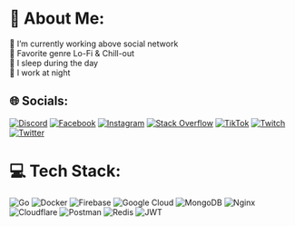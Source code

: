 # 💫 About Me:
🔭 I’m currently working above social network<br>🎵 Favorite genre Lo-Fi & Chill-out<br>🌇 I sleep during the day<br>🌃 I work at night


## 🌐 Socials:
[![Discord](https://img.shields.io/badge/Discord-%237289DA.svg?logo=discord&logoColor=white)](htttps://discord.gg/CeskyPane#9786) [![Facebook](https://img.shields.io/badge/Facebook-%231877F2.svg?logo=Facebook&logoColor=white)](https://facebook.com/CeskyPane) [![Instagram](https://img.shields.io/badge/Instagram-%23E4405F.svg?logo=Instagram&logoColor=white)](https://instagram.com/glebbotov) [![Stack Overflow](https://img.shields.io/badge/-Stackoverflow-FE7A16?logo=stack-overflow&logoColor=white)](https://stackoverflow.com/users/CeskyPane) [![TikTok](https://img.shields.io/badge/TikTok-%23000000.svg?logo=TikTok&logoColor=white)](https://tiktok.com/@CeskyPane) [![Twitch](https://img.shields.io/badge/Twitch-%239146FF.svg?logo=Twitch&logoColor=white)](https://twitch.tv/CeskyPane) [![Twitter](https://img.shields.io/badge/Twitter-%231DA1F2.svg?logo=Twitter&logoColor=white)](https://twitter.com/CeskyPane) 

# 💻 Tech Stack:
![Go](https://img.shields.io/badge/go-%2300ADD8.svg?style=for-the-badge&logo=go&logoColor=white) ![Docker](https://img.shields.io/badge/docker-%230db7ed.svg?style=for-the-badge&logo=docker&logoColor=white) ![Firebase](https://img.shields.io/badge/firebase-%23039BE5.svg?style=for-the-badge&logo=firebase) ![Google Cloud](https://img.shields.io/badge/Google%20Cloud-%234285F4.svg?style=for-the-badge&logo=google-cloud&logoColor=white) ![MongoDB](https://img.shields.io/badge/MongoDB-%234ea94b.svg?style=for-the-badge&logo=mongodb&logoColor=white) ![Nginx](https://img.shields.io/badge/nginx-%23009639.svg?style=for-the-badge&logo=nginx&logoColor=white) ![Cloudflare](https://img.shields.io/badge/Cloudflare-F38020?style=for-the-badge&logo=Cloudflare&logoColor=white) ![Postman](https://img.shields.io/badge/Postman-FF6C37?style=for-the-badge&logo=postman&logoColor=white) ![Redis](https://img.shields.io/badge/redis-%23DD0031.svg?style=for-the-badge&logo=redis&logoColor=white) ![JWT](https://img.shields.io/badge/JWT-black?style=for-the-badge&logo=JSON%20web%20tokens)
